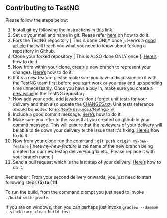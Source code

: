 ## Contributing to TestNG

Please follow the steps below:

1. Install git by following the instructions in [this](https://git-scm.com/book/en/v2/Getting-Started-Installing-Git) link.
2. Set up your mail and name in git. Please refer [here](https://help.github.com/articles/setting-your-email-in-git/) on how to do it.
3. Fork the TestNG repository [ This is done ONLY once ]. Here’s a [good article](https://help.github.com/articles/fork-a-repo/) that will teach you what you need to know about forking a repository in Github. 
4. Clone your forked repository [ This is ALSO done ONLY once ]. [Here’s](https://help.github.com/articles/fork-a-repo/) how to do it. 
5. Now from within your clone, create a new branch to represent your changes. [Here’s](https://www.atlassian.com/git/tutorials/using-branches) how to do it.
6. If it's a new feature please make sure you have a discussion on it with the TestNG team first before you start work or you may end up spending time unnecessarily. Once you have a buy in, make sure you create a [new issue](https://github.com/cbeust/testng/issues/new) in the TestNG repository.
7. Now add your code, add javadocs, don't forget unit tests for your delivery and then also update the [CHANGES.txt](https://github.com/cbeust/testng/blob/master/CHANGES.txt). Unit tests reference should be added to [src/test/resources/testng.xml](https://github.com/cbeust/testng/blob/master/src/test/resources/testng.xml)
8. Include a good commit message. [Here’s](https://github.com/erlang/otp/wiki/Writing-good-commit-messages) how to do it.
9. Make sure you refer to the issue that you created on github in your commit message. This will ensure that the reviewers of your delivery will be able to tie down your delivery to the issue that it's fixing. [Here’s](https://guides.github.com/features/issues/) how to do it.
10. Now from your clone run the command : `git push origin my-new-feature` [ here *my-new-feature* is the name of the new branch being created for our new testng delivery/bugfix etc., Please replace it with your branch name ]
11. Send a pull request which is the last step of your delivery. [Here’s](https://help.github.com/articles/creating-a-pull-request/) how to do it.

Remember : From your second delivery onwards, you just need to start following steps **(5) to (11)**.

To run the build, from the command prompt you just need to invoke `./build-with-gradle`. 

If you are on windows, then you can perhaps just invoke `gradlew --daemon --stacktrace clean build test`

